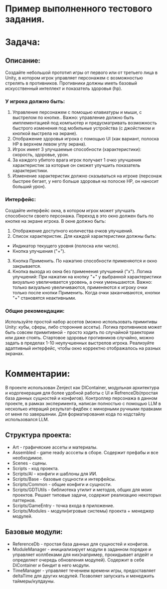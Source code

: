 # Пример выполненного тестового задания.

# Задача:

## Описание:

Создайте небольшой прототип игры от первого или от третьего лица в Unity,
в котором игрок управляет персонажем с возможностью стрелять в противников.
Противники должны иметь базовый искусственный интеллект и показатель здоровья (hp).

### У игрока должно быть:

1. Управление персонажем с помощью клавиатуры и мыши, с выстрелом по кнопке..
Важно: управление должно быть имплементацией под компьютер и предусматривать возможность быстрого изменения под мобильные устройства (с джойстиком и кнопкой выстрела на экране).
2. Отображение здоровья игрока с помощью UI (как вариант, полоска HP в верхнем левом углу экрана).
3. Игрок имеет 3 улучшаемые способности (характеристики): скорость, здоровье, урон.
4. За каждого убитого врага игрок получает 1 очко улучшения характеристик за которые он сможет улучшить показатель характеристики.
5. Изменение характеристик должно сказываться на игроке (персонаж быстрее бегает, у него больше здоровья на полоске HP, он наносит больший урон).

### Интерфейс:

Создайте интерфейс окна, в котором игрок может улучшать способности своего персонажа. Переход в это окно должен быть по кнопке на экране игрока.
В окне должно быть:
1. Отображение доступного количества очков улучшений.
2. Список характеристик.
Для каждой характеристики должны быть:
 - Индикатор текущего уровня (полоска или число).
 - Кнопка улучшения ("+").
3. Кнопка Применить. По нажатию способности применяются и окно закрывается.
4. Кнопка выхода из окна без применения улучшений ("x").
Логика улучшений:
При нажатии на кнопку "+" у выбранной характеристики визуально увеличивается уровень, а очки уменьшаются. Важно: только визуально увеличиваются, применяются к игроку очки только после кнопки Применить.
Когда очки заканчиваются, кнопки "+" становятся неактивными.

### Общие рекомендации:
Используйте простой набор ассетов (можно использовать примитивы Unity: кубы, сферы, либо сторонние ассеты).
Логика противников может быть совсем примитивной - просто ходить по случайной траектории или даже стоять.
Стартовое здоровье противников случайно, можно задать в пределах 1-10 неулучшенных выстрелов игрока.
Реализуйте адаптивный интерфейс, чтобы окно корректно отображалось на разных экранах.

# Комментарии:

В проекте использован Zenject как DIContainer, модульная архитектура и кодогенерация для более удобной работы с UI и RefrenceDb(простая база данных сущностей и конфигов).
Контроллер персонажа в данном проекте, в рамках эксперимента, написан полностью с помощью LLM в несколько итераций результат-фидбек с минорными ручными правками от меня по завершении.
Для форматирования кода по кодстайлу использовался LLM.

## Структура проекта:

- Art                - графичяские ассеты и материалы.
- Assembled          - game ready асссеты в сборе. Содержит префабы и все необходимое.
- Scenes             - сцены.
- Scripts            - код проекта.
- Scripts/AI         - конфиги и шаблоны для ИИ.
- Scripts/Base       - базовые сущности и интерфейсы.
- Scripts/Common     - общие конфиги и сущности.
- Scripts/GDTUtils   - библиотека утилит и методов, общих для моих проектов. Решает типовые задачи, содержит реализацию некоторых паттернов.
- Scripts/GameEntry  - точка входа в приложение.
- Scripts/Modules    - модули(игровые системы) проекта + менеджер модулей.

## Базовые модули:

- ReferenceDb     - простая база данных для сущностей и конфигов.
- ModuleManager   - инициализирует модули в заданном порядке и управляет коллбеками для них(например, прокидывает апдейт и определяет очередь обновления модулей). Содержит в себе DiContainer и биндит в него модули.
- TimeManager     - управляет течением времени игры, предоставляет deltaTime для других модулей. Позволяет запускать и менеджить таймеры/кулдауны.
